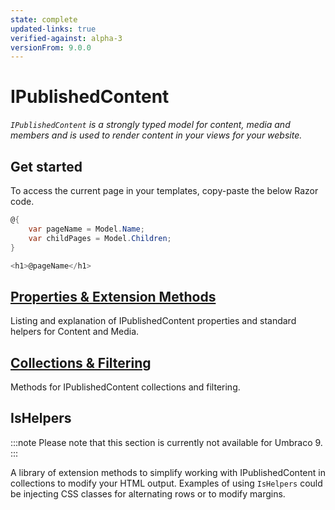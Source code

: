 ```yaml
---
state: complete
updated-links: true
verified-against: alpha-3
versionFrom: 9.0.0
---
```


# IPublishedContent

_`IPublishedContent` is a strongly typed model for content, media and members and is used to render content in your views for your website._

## Get started

To access the current page in your templates, copy-paste the below Razor code.

```csharp
@{
    var pageName = Model.Name;
    var childPages = Model.Children;
}

<h1>@pageName</h1>
```

## [Properties & Extension Methods](Properties/index.md)

Listing and explanation of IPublishedContent properties and standard helpers for Content and Media.

## [Collections & Filtering](Collections/index.md)

Methods for IPublishedContent collections and filtering.

## IsHelpers

:::note
Please note that this section is currently not available for Umbraco 9.
:::

A library of extension methods to simplify working with IPublishedContent in collections to modify your HTML output. Examples of using `IsHelpers` could be injecting CSS classes for alternating rows or to modify margins.
